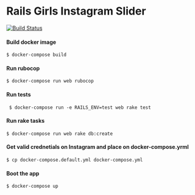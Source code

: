 # Rails Girls Instagram Slider

[![Build Status](https://snap-ci.com/jlucasps/rails-girls-instagram-slider/branch/master/build_image)](https://snap-ci.com/jlucasps/rails-girls-instagram-slider/branch/master)


#### Build docker image
````
$ docker-compose build
````

#### Run rubocop
````
$ docker-compose run web rubocop
````

#### Run tests
````
 $ docker-compose run -e RAILS_ENV=test web rake test
````

#### Run rake tasks
````
$ docker-compose run web rake db:create
````

#### Get valid crednetials on Instagram and place on docker-compose.yrml
````
$ cp docker-compose.default.yml docker-compose.yml
````

#### Boot the app
````
$ docker-compose up
````

